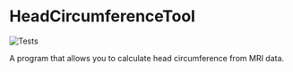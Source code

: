 # HeadCircumferenceTool

![Tests](https://github.com/COMP523TeamD/HeadCircumferenceTool/actions/workflows/tests.yml/badge.svg)

A program that allows you to calculate head circumference from MRI data.
